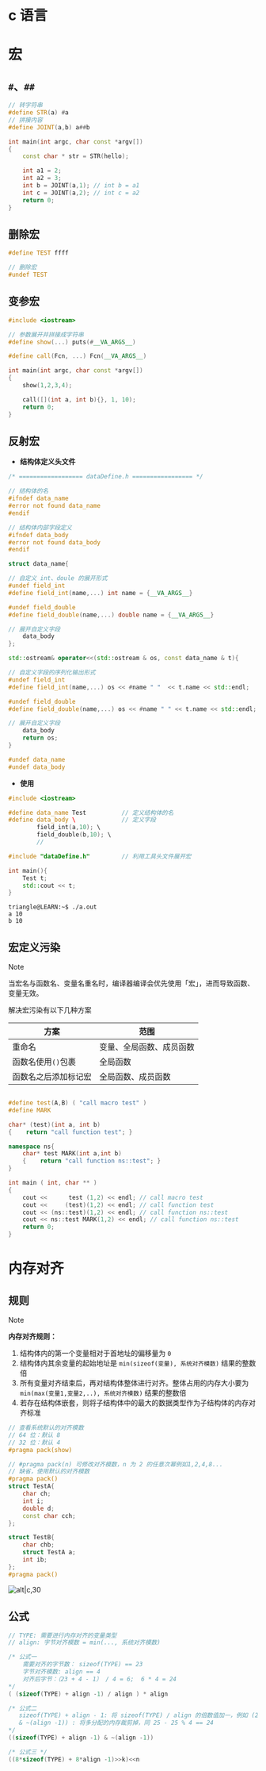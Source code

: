 # c 语言


# 宏

## `#`、`##`

```cpp
// 转字符串
#define STR(a) #a
// 拼接内容
#define JOINT(a,b) a##b

int main(int argc, char const *argv[])
{
    const char * str = STR(hello);

    int a1 = 2;
    int a2 = 3;
    int b = JOINT(a,1); // int b = a1
    int c = JOINT(a,2); // int c = a2
    return 0;
}
```

## 删除宏

```cpp
#define TEST ffff

// 删除宏
#undef TEST
```

## 变参宏

```cpp
#include <iostream>

// 参数展开并拼接成字符串
#define show(...) puts(#__VA_ARGS__)

#define call(Fcn, ...) Fcn(__VA_ARGS__)

int main(int argc, char const *argv[])
{
    show(1,2,3,4);

    call([](int a, int b){}, 1, 10);
    return 0;
}
```

## 反射宏

- **结构体定义头文件**

```cpp
/* ================== dataDefine.h ================= */

// 结构体的名
#ifndef data_name
#error not found data_name
#endif

// 结构体内部字段定义
#ifndef data_body
#error not found data_body
#endif

struct data_name{

// 自定义 int、doule 的展开形式
#undef field_int
#define field_int(name,...) int name = {__VA_ARGS__}

#undef field_double
#define field_double(name,...) double name = {__VA_ARGS__}

// 展开自定义字段
    data_body
};

std::ostream& operator<<(std::ostream & os, const data_name & t){

// 自定义字段的序列化输出形式
#undef field_int
#define field_int(name,...) os << #name " "  << t.name << std::endl;

#undef field_double
#define field_double(name,...) os << #name " " << t.name << std::endl;

// 展开自定义字段
    data_body
    return os;
}

#undef data_name
#undef data_body
```

- **使用**

```cpp
#include <iostream>

#define data_name Test          // 定义结构体的名
#define data_body \             // 定义字段
        field_int(a,10); \
        field_double(b,10); \
        // 

#include "dataDefine.h"         // 利用工具头文件展开宏

int main(){
    Test t;
    std::cout << t;
}
```

```term
triangle@LEARN:~$ ./a.out
a 10
b 10
```

## 宏定义污染

> [!note]
> 当宏名与函数名、变量名重名时，编译器编译会优先使用「宏」，进而导致函数、变量无效。

解决宏污染有以下几种方案

| 方案                 | 范围                     |
| -------------------- | ------------------------ |
| 重命名               | 变量、全局函数、成员函数 |
| 函数名使用`()`包裹   | 全局函数                 |
| 函数名之后添加标记宏 | 全局函数、成员函数       |



```cpp

#define test(A,B) ( "call macro test" )
#define MARK

char* (test)(int a, int b)
{    return "call function test"; }

namespace ns{
    char* test MARK(int a,int b)
    {    return "call function ns::test"; }
}

int main ( int, char ** )
{
    cout <<      test (1,2) << endl; // call macro test
    cout <<     (test)(1,2) << endl; // call function test
    cout << (ns::test)(1,2) << endl; // call function ns::test
    cout << ns::test MARK(1,2) << endl; // call function ns::test
    return 0;
}
```


# 内存对齐

## 规则

> [!note]
> **内存对齐规则：**
> 1. 结构体内的第一个变量相对于首地址的偏移量为 `0`
> 2. 结构体内其余变量的起始地址是 `min(sizeof(变量), 系统对齐模数)` 结果的整数倍 
> 3. 所有变量对齐结束后，再对结构体整体进行对齐。整体占用的内存大小要为 `min(max(变量1,变量2,..), 系统对齐模数)` 结果的整数倍
> 4. 若存在结构体嵌套，则将子结构体中的最大的数据类型作为子结构体的内存对齐标准

```cpp
// 查看系统默认的对齐模数
// 64 位：默认 8
// 32 位：默认 4
#pragma pack(show)

// #pragma pack(n) 可修改对齐模数，n 为 2 的任意次幂例如1,2,4,8...
// 缺省，使用默认的对齐模数
#pragma pack() 
struct TestA{
    char ch;
    int i;
    double d;
    const char cch;
};

struct TestB{
    char chb;
    struct TestA a;
    int ib;
};
#pragma pack() 
```

![alt|c,30](../../image/effective/alignMemory.png)


## 公式


```cpp
// TYPE: 需要进行内存对齐的变量类型
// align: 字节对齐模数 = min(..., 系统对齐模数)

/* 公式一 
    需要对齐的字节数： sizeof(TYPE) == 23
    字节对齐模数: align == 4
    对齐后字节：（23 + 4 - 1） / 4 = 6;  6 * 4 = 24
*/
( (sizeof(TYPE) + align -1) / align ) * align 

/* 公式二 
   sizeof(TYPE) + align - 1: 将 sizeof(TYPE) / align 的倍数值加一，例如 (22 + 4 - 1) 将 22 (22 / 4 == 5) 扩展到了 25 (25 / 4 == 6)，倍数加一
   & ~(align -1)) : 将多分配的内存裁剪掉，同 25 - 25 % 4 == 24
*/
((sizeof(TYPE) + align -1) & ~(align -1))

/* 公式三 */
((8*sizeof(TYPE) + 8*align -1)>>k)<<n
```
